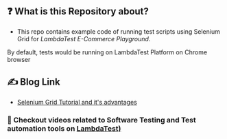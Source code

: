 ## :question: What is this Repository about?

- This repo contains example code of running test scripts  using Selenium Grid for *LambdaTest E-Commerce Playground*.


By default, tests would be running on LambdaTest Platform on Chrome browser

## :writing_hand: Blog Link

- [Selenium Grid Tutorial and it's advantages](https://www.lambdatest.com/blog/why-selenium-grid-is-ideal-for-automated-browser-testing/) 


### :bookmark: Checkout videos related to Software Testing and Test automation tools on    [ LambdaTest)](https://www.lambdatest.com/blog/)
